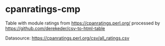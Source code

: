 # cpanratings-cmp

Table with module ratings from https://cpanratings.perl.org/ processed by https://github.com/derekeder/csv-to-html-table

Datasource:  https://cpanratings.perl.org/csv/all_ratings.csv
